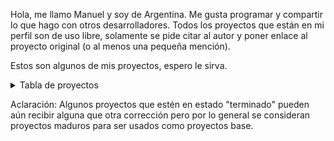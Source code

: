 Hola, me llamo Manuel y soy de Argentina. Me gusta programar y compartir lo que hago con otros desarrolladores. Todos los proyectos que están en mi perfil son de uso libre, solamente se pide citar al autor y poner enlace al proyecto original (o al menos una pequeña mención). 

Estos son algunos de mis proyectos, espero le sirva.

<details>

<summary>Tabla de proyectos</summary>

| **PROYECTO**         | **PLATAFORMA**    | **ESTADO**  | **DETALLES**       | **LIBRERIAS USADAS**                                                                   | **REPOSITORIO**                                                |
|----------------------|-------------------|-------------|--------------------|----------------------------------------------------------------------------------------|----------------------------------------------------------------|
| crud-mvc-aspnet      | Web               | 🟢 terminado | .Net Framework 4.5 | - Entity Framework<br>- DataTables                                                     | [link](https://github.com/manuel-chinchi/crud-mvc-aspnet)      |
| crud-mvc-aspnet-core      | Web               | 🟢 terminado | .Net Core 3.1      | - Entity Framework<br>- DataTables<br>- FluentValidation                               | [link](https://github.com/manuel-chinchi/crud-mvc-aspnet-core)      |
| crud-mvp-winforms    | Desktop (Windows) | 🟢 terminado | .Net Framework 4.5 | - Dapper<br>- Report Viewer                                                            | [link](https://github.com/manuel-chinchi/crud-mvp-winforms)    |
| crud-blazor          | Web               | 🟡 avanzado  | .Net Core 3.1      | - Entity Framework<br>- SweetAlert2<br>- CsvHelper<br>- EPPlus<br>- iText (ItextSharp) | [link](https://github.com/manuel-chinchi/crud-blazor)          |
| crud-xamarin-android | Mobile (Android)  | 🟡 avanzado  | -                  | - sqlite-net-pcl                                                                       | [link](https://github.com/manuel-chinchi/crud-xamarin-android) |
| crud-mvvm-xamarin-android | Mobile (Android +11) | 🟡 avanzado | -                  | - sqlite-net-pcl<br>- Xamarin.Forms<br>- Android Material for Xamarin           | [link](https://github.com/manuel-chinchi/crud-mvvm-xamarin-android) 
| crud-maui-android    | Mobile (Android)  | 🔴 en curso  | .Net 7             |                                                                                        | [link](https://github.com/manuel-chinchi/crud-maui-android)    |
| crud-vb6             | Desktop (Windows) | 🟢 terminado | VB6                | - Crystal Reports 8.5<br>- SQLite<br>- InnoSetup                                       | [link](https://github.com/manuel-chinchi/crud-vb6)             |
| notepad-red          | Desktop (Windows) | 🟢 terminado | Red               |                                                                                        | [link](https://github.com/manuel-chinchi/notepad-red)          |
| process-manager-py   | Desktop (Windows) | 🟡 avanzado  | Python 3.10       | - Tkinter<br>- PyInstaller                                                             | [link](https://github.com/manuel-chinchi/process-manager-py)   |
</details>

Aclaración: Algunos proyectos que estén en estado "terminado" pueden aún recibir alguna que otra corrección pero por lo general se consideran proyectos maduros para ser usados como proyectos base.
